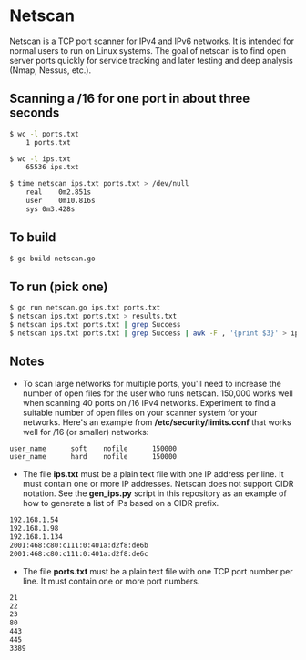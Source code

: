 # Netscan

Netscan is a TCP port scanner for IPv4 and IPv6 networks. It is intended for normal users to run on Linux systems. The goal of netscan is to find open server ports quickly for service tracking and later testing and deep analysis (Nmap, Nessus, etc.).

## Scanning a /16 for one port in about three seconds

```bash
$ wc -l ports.txt 
    1 ports.txt

$ wc -l ips.txt 
    65536 ips.txt

$ time netscan ips.txt ports.txt > /dev/null
    real    0m2.851s
    user    0m10.816s
    sys 0m3.428s
```

## To build

```bash
$ go build netscan.go
```

## To run (pick one) 

```bash
$ go run netscan.go ips.txt ports.txt
$ netscan ips.txt ports.txt > results.txt
$ netscan ips.txt ports.txt | grep Success
$ netscan ips.txt ports.txt | grep Success | awk -F , '{print $3}' > ips.txt
```

## Notes

* To scan large networks for multiple ports, you'll need to increase the number of open files for the user who runs netscan. 150,000 works well when scanning 40 ports on /16 IPv4 networks. Experiment to find a suitable number of open files on your scanner system for your networks. Here's an example from __/etc/security/limits.conf__ that works well for /16 (or smaller) networks:

```bash
user_name      soft    nofile      150000
user_name      hard    nofile      150000
```

* The file __ips.txt__ must be a plain text file with one IP address per line. It must contain one or more IP addresses. Netscan does not support CIDR notation. See the __gen_ips.py__ script in this repository as an example of how to generate a list of IPs based on a CIDR prefix. 

```bash
192.168.1.54
192.168.1.98
192.168.1.134
2001:468:c80:c111:0:401a:d2f8:de6b
2001:468:c80:c111:0:401a:d2f8:de6c
```
* The file __ports.txt__ must be a plain text file with one TCP port number per line. It must contain one or more port numbers.

```bash
21
22
23
80
443
445
3389
```
